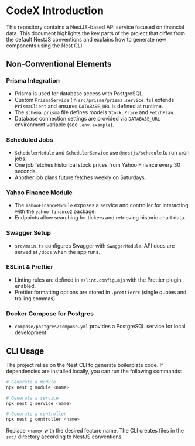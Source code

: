 # CodeX Introduction

This repository contains a NestJS-based API service focused on financial data. This document highlights the key parts of the project that differ from the default NestJS conventions and explains how to generate new components using the Nest CLI.

## Non‑Conventional Elements

### Prisma Integration
- Prisma is used for database access with PostgreSQL.
- Custom `PrismaService` (in `src/prisma/prisma.service.ts`) extends `PrismaClient` and ensures `DATABASE_URL` is defined at runtime.
- The `schema.prisma` file defines models `Stock`, `Price` and `FetchPlan`.
- Database connection settings are provided via `DATABASE_URL` environment variable (see `.env.example`).

### Scheduled Jobs
- `SchedulerModule` and `SchedulerService` use `@nestjs/schedule` to run cron jobs.
- One job fetches historical stock prices from Yahoo Finance every 30 seconds.
- Another job plans future fetches weekly on Saturdays.

### Yahoo Finance Module
- The `YahooFinanceModule` exposes a service and controller for interacting with the `yahoo-finance2` package.
- Endpoints allow searching for tickers and retrieving historic chart data.

### Swagger Setup
- `src/main.ts` configures Swagger with `SwaggerModule`. API docs are served at `/docs` when the app runs.

### ESLint & Prettier
- Linting rules are defined in `eslint.config.mjs` with the Prettier plugin enabled.
- Prettier formatting options are stored in `.prettierrc` (single quotes and trailing commas).

### Docker Compose for Postgres
- `compose/postgres/compose.yml` provides a PostgreSQL service for local development.

## CLI Usage
The project relies on the Nest CLI to generate boilerplate code. If dependencies are installed locally, you can run the following commands:

```bash
# Generate a module
npx nest g module <name>

# Generate a service
npx nest g service <name>

# Generate a controller
npx nest g controller <name>
```

Replace `<name>` with the desired feature name. The CLI creates files in the `src/` directory according to NestJS conventions.


